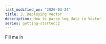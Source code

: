 ```yaml
---
last_modified_on: "2020-03-24"
title: 3. Deploying Vector
description: How to parse log data in Vector
series: getting-started:2
---
```


Fill me in



